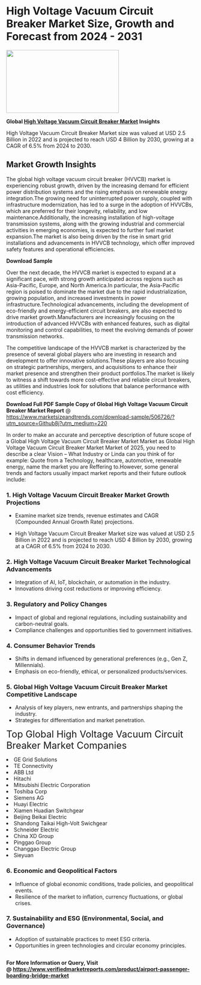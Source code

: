 <H1>High Voltage Vacuum Circuit Breaker Market Size, Growth and Forecast from 2024 - 2031</H1><img class="aligncenter size-medium wp-image-584254" src="https://thirdeyenews.in/wp-content/uploads/2024/09/Global-Market-Research-300x168.jpeg" alt="" width="300" height="168" /><p><strong>Global&nbsp;<a href="https://www.marketsizeandtrends.com/download-sample/506726/?utm_source=Github8j?utm_medium=220">High Voltage Vacuum Circuit Breaker Market</a> Insights</strong></p><p>High Voltage Vacuum Circuit Breaker Market size was valued at USD 2.5 Billion in 2022 and is projected to reach USD 4 Billion by 2030, growing at a CAGR of 6.5% from 2024 to 2030.</p><p><h2>Market Growth Insights</h2> <p>The global high voltage vacuum circuit breaker (HVVCB) market is experiencing robust growth, driven by the increasing demand for efficient power distribution systems and the rising emphasis on renewable energy integration.The growing need for uninterrupted power supply, coupled with infrastructure modernization, has led to a surge in the adoption of HVVCBs, which are preferred for their longevity, reliability, and low maintenance.Additionally, the increasing installation of high-voltage transmission systems, along with the growing industrial and commercial activities in emerging economies, is expected to further fuel market expansion.The market is also being driven by the rise in smart grid installations and advancements in HVVCB technology, which offer improved safety features and operational efficiencies.</p> <p><strong>Download Sample</strong></p> <p>Over the next decade, the HVVCB market is expected to expand at a significant pace, with strong growth anticipated across regions such as Asia-Pacific, Europe, and North America.In particular, the Asia-Pacific region is poised to dominate the market due to the rapid industrialization, growing population, and increased investments in power infrastructure.Technological advancements, including the development of eco-friendly and energy-efficient circuit breakers, are also expected to drive market growth.Manufacturers are increasingly focusing on the introduction of advanced HVVCBs with enhanced features, such as digital monitoring and control capabilities, to meet the evolving demands of power transmission networks.</p> <p>The competitive landscape of the HVVCB market is characterized by the presence of several global players who are investing in research and development to offer innovative solutions.These players are also focusing on strategic partnerships, mergers, and acquisitions to enhance their market presence and strengthen their product portfolios.The market is likely to witness a shift towards more cost-effective and reliable circuit breakers, as utilities and industries look for solutions that balance performance with cost efficiency.</p> <p><span class=""><strong>Download Full PDF Sample Copy of Global High Voltage Vacuum Circuit Breaker Market Report</strong> @ <a href="https://www.marketsizeandtrends.com/download-sample/506726/?utm_source=Github8j?utm_medium=220" target="_blank">https://www.marketsizeandtrends.com/download-sample/506726/?utm_source=Github8j?utm_medium=220</a></span></p><p>In order to make an accurate and perceptive description of future scope of a Global&nbsp;High Voltage Vacuum Circuit Breaker Market Market as Global&nbsp;High Voltage Vacuum Circuit Breaker Market Market of 2025, you need to describe a clear Vision &ndash; What Industry or Linda can you think of for example: Quote from a Technology, healthcare, automotive, renewable energy, name the market you are Reffering to.However, some general trends and factors usually impact market reports and their future outlook include:</p><h3>1.&nbsp;<strong>High Voltage Vacuum Circuit Breaker Market Growth Projections</strong></h3><ul><li>Examine market size trends, revenue estimates and CAGR (Compounded Annual Growth Rate) projections.</li><li><p>High Voltage Vacuum Circuit Breaker Market size was valued at USD 2.5 Billion in 2022 and is projected to reach USD 4 Billion by 2030, growing at a CAGR of 6.5% from 2024 to 2030.</p></li></ul><h3>2.&nbsp;<strong>High Voltage Vacuum Circuit Breaker Market Technological Advancements</strong></h3><ul><li>Integration of AI, IoT, blockchain, or automation in the industry.</li><li>Innovations driving cost reductions or improving efficiency.</li></ul><h3>3.&nbsp;<strong>Regulatory and Policy Changes</strong></h3><ul><li>Impact of global and regional regulations, including sustainability and carbon-neutral goals.</li><li>Compliance challenges and opportunities tied to government initiatives.</li></ul><h3>4.&nbsp;<strong>Consumer Behavior Trends</strong></h3><ul><li>Shifts in demand influenced by generational preferences (e.g., Gen Z, Millennials).</li><li>Emphasis on eco-friendly, ethical, or personalized products/services.</li></ul><h3>5.&nbsp;<strong>Global High Voltage Vacuum Circuit Breaker Market Competitive Landscape</strong></h3><ul><li>Analysis of key players, new entrants, and partnerships shaping the industry.</li><li>Strategies for differentiation and market penetration.</li></ul><p data-pm-slice="1 1 []"><span style="color: inherit; font-family: inherit; font-size: 25px;">Top Global High Voltage Vacuum Circuit Breaker Market Companies</span></p><div class="" data-test-id=""><p><li>GE Grid Solutions</li><li> TE Connectivity</li><li> ABB Ltd</li><li> Hitachi</li><li> Mitsubishi Electric Corporation</li><li> Toshiba Corp</li><li> Siemens AG</li><li> Huayi Electric</li><li> Xiamen Huadian Switchgear</li><li> Beijing Beikai Electric</li><li> Shandong Taikai High-Volt Swichgear</li><li> Schneider Electric</li><li> China XD Group</li><li> Pinggao Group</li><li> Changgao Electric Group</li><li> Sieyuan</li></p></div><h3>6.&nbsp;<strong>Economic and Geopolitical Factors</strong></h3><ul><li>Influence of global economic conditions, trade policies, and geopolitical events.</li><li>Resilience of the market to inflation, currency fluctuations, or global crises.</li></ul><h3>7.&nbsp;<strong>Sustainability and ESG (Environmental, Social, and Governance)</strong></h3><ul><li>Adoption of sustainable practices to meet ESG criteria.</li><li>Opportunities in green technologies and circular economy principles.</li></ul><h2><strong style="font-size: 14px;">For More Information or Query, Visit @&nbsp;</strong><a style="background-color: #ffffff; font-size: 14px;" href="https://www.marketsizeandtrends.com/report/high-voltage-vacuum-circuit-breaker-market/" target="_blank">https://www.verifiedmarketreports.com/product/airport-passenger-boarding-bridge-market</a></h2>
